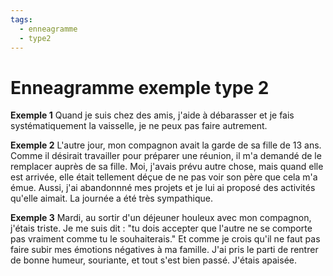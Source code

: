 ```yaml
---
tags:
  - enneagramme
  - type2
---
```

# Enneagramme exemple type 2

**Exemple 1**
Quand je suis chez des amis, j'aide à débarasser et je fais systématiquement la vaisselle, je ne peux pas faire autrement.

**Exemple 2**
L'autre jour, mon compagnon avait la garde de sa fille de 13 ans. Comme il désirait travailler pour préparer une réunion, il m'a demandé de le remplacer auprès de sa fille. Moi, j'avais prévu autre chose, mais quand elle est arrivée, elle était tellement déçue de ne pas voir son père que cela m'a émue. Aussi, j'ai abandonnné mes projets et je lui ai proposé des activités qu'elle aimait. La journée a été très sympathique.

**Exemple 3**
Mardi, au sortir d'un déjeuner houleux avec mon compagnon, j'étais triste. Je me suis dit : "tu dois accepter que l'autre ne se comporte pas vraiment comme tu le souhaiterais." Et comme je crois qu'il ne faut pas faire subir mes émotions négatives à ma famille. J'ai pris le parti de rentrer de bonne humeur, souriante, et tout s'est bien passé. J'étais apaisée.


